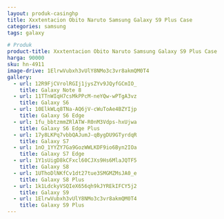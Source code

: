 ```yaml
---
layout: produk-casinghp
title: Xxxtentacion Obito Naruto Samsung Galaxy S9 Plus Case
categories: samsung
tags: galaxy

# Produk
product-title: Xxxtentacion Obito Naruto Samsung Galaxy S9 Plus Case
harga: 90000
sku: hn-4911
image-drive: 1ElrwVubxh3vUlY8NMo3c3vr8akmQM0T4
gallery:
  - url: 12R9FjCVrolRGIj1jysZYv9JQyfGCmIO_
    title: Galaxy Note 8
  - url: 11TTnWIqH7csMkPPcM-neYQw-wPTgA3vz
    title: Galaxy S6
  - url: 10ElkWLq8TNa-AQ6jV-cWuToAe4BZYIjp
    title: Galaxy S6 Edge
  - url: 1fu_bbtzmmZRlATW-R0nM3Vdps-hxUjwa
    title: Galaxy S6 Edge Plus
  - url: 17y8LKPq7vbbQAJumJ-qBygDU9GTyrdqR
    title: Galaxy S7
  - url: 1nO_1YYZY7Ga9GozWWLKDF9io6Byn2IOa
    title: Galaxy S7 Edge
  - url: 1Y1sUigD8kCFxcl60CJXs9Hs6MlaJQTF5
    title: Galaxy S8
  - url: 1UThoDlNKfCv1dt27tue3SMGMZMsJA0_e
    title: Galaxy S8 Plus
  - url: 1k1LdckyVSQIeX656qh9kJYREkIFCY5j2
    title: Galaxy S9
  - url: 1ElrwVubxh3vUlY8NMo3c3vr8akmQM0T4
    title: Galaxy S9 Plus
---
```

